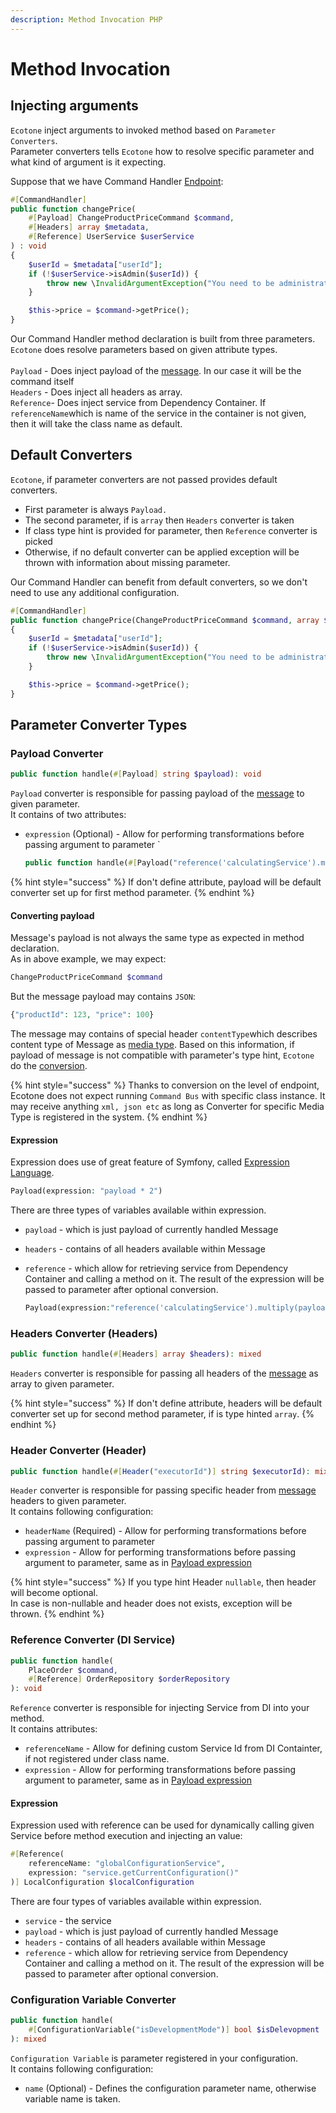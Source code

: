 ```yaml
---
description: Method Invocation PHP
---
```


# Method Invocation

## Injecting arguments

`Ecotone` inject arguments to invoked method based on `Parameter Converters`.\
Parameter converters tells `Ecotone` how to resolve specific parameter and what kind of argument is it expecting.&#x20;

Suppose that we have Command Handler [Endpoint](../messaging-concepts/message-endpoint/):

```php
#[CommandHandler] 
public function changePrice(
    #[Payload] ChangeProductPriceCommand $command, 
    #[Headers] array $metadata, 
    #[Reference] UserService $userService
) : void
{
    $userId = $metadata["userId"];
    if (!$userService->isAdmin($userId)) {
        throw new \InvalidArgumentException("You need to be administrator in order to register new product");
    }

    $this->price = $command->getPrice();
}
```

Our Command Handler method declaration is built from three parameters. \
`Ecotone` does resolve parameters based on given attribute types. \
\
`Payload` - Does inject payload of the [message](../messaging-concepts/message.md). In our case it will be the command itself\
`Headers` - Does inject all headers as array.\
`Reference`- Does inject service from Dependency Container. If `referenceName`which is name of the service in the container is not given, then it will take the class name as default.

## Default Converters

`Ecotone`, if parameter converters are not passed provides default converters.&#x20;

* First parameter is always `Payload.`&#x20;
* The second parameter, if is `array` then `Headers` converter is taken
* If class type hint is provided for parameter, then `Reference` converter is picked
* Otherwise, if no default converter can be applied exception will be thrown with information about missing parameter.

Our Command Handler can benefit from default converters, so we don't need to use any additional configuration.

```php
#[CommandHandler] 
public function changePrice(ChangeProductPriceCommand $command, array $metadata, UserService $userService) : void
{
    $userId = $metadata["userId"];
    if (!$userService->isAdmin($userId)) {
        throw new \InvalidArgumentException("You need to be administrator in order to register new product");
    }

    $this->price = $command->getPrice();
}
```

## Parameter Converter Types

### Payload Converter

```php
public function handle(#[Payload] string $payload): void
```

`Payload` converter is responsible for passing payload of the [message](../messaging-concepts/message.md) to given parameter. \
It contains of two attributes:

*   `expression` (Optional) - Allow for performing transformations before passing argument to parameter \`

    ```php
    public function handle(#[Payload("reference('calculatingService').multiply(payload)"] int $amount): void
    ```

{% hint style="success" %}
If don't define attribute, payload will be default converter set up for first method parameter.
{% endhint %}

#### Converting payload

Message's payload is not always the same type as expected in method declaration. \
As in above example, we may expect:&#x20;

```php
ChangeProductPriceCommand $command
```

But the message payload may contains `JSON`:

```php
{"productId": 123, "price": 100}
```

The message may contains of special header `contentType`which describes content type of Message as [media type](https://en.wikipedia.org/wiki/Media\_type). Based on this information, if payload of message is not compatible with parameter's type hint, `Ecotone` do the [conversion](conversion/).

{% hint style="success" %}
Thanks to conversion on the level of endpoint, Ecotone does not expect running `Command Bus` with specific class instance. It may receive anything `xml, json etc` as long as Converter for specific Media Type is registered in the system.
{% endhint %}

#### Expression

Expression does use of great feature of Symfony, called [Expression Language](https://symfony.com/doc/current/components/expression\_language.html).

```php
Payload(expression: "payload * 2")
```

There are three types of variables available within expression.

* `payload` - which is just payload of currently handled Message
* `headers` - contains of all headers available within Message&#x20;
*   `reference` - which allow for retrieving service from Dependency Container and calling a method on it. The result of the expression will be passed to parameter after optional conversion.

    ```php
    Payload(expression:"reference('calculatingService').multiply(payload, 2)")
    ```

### Headers Converter (Headers)

```php
public function handle(#[Headers] array $headers): mixed
```

`Headers` converter is responsible for passing all headers of the [message](../messaging-concepts/message.md) as array to given parameter.&#x20;

{% hint style="success" %}
If don't define attribute, headers will be default converter set up for second method parameter, if is type hinted `array`.
{% endhint %}

### Header Converter (Header)

```php
public function handle(#[Header("executorId")] string $executorId): mixed
```

`Header` converter is responsible for passing specific header from [message](../messaging-concepts/message.md) headers to given parameter. \
It contains following configuration:

* `headerName` (Required) - Allow for performing transformations before passing argument to parameter
* `expression` - Allow for performing transformations before passing argument to parameter, same as in [Payload expression](method-invocation.md#payload-converter-payload)

{% hint style="success" %}
If you type hint Header `nullable`, then header will become optional.\
In case is non-nullable and header does not exists, exception will be thrown.
{% endhint %}

### Reference Converter (DI Service)

```php
public function handle(
    PlaceOrder $command, 
    #[Reference] OrderRepository $orderRepository
): void
```

`Reference` converter is responsible for injecting Service from DI into your method.\
It contains attributes:

* `referenceName` - Allow for defining custom Service Id from DI Containter, if not registered under class name.
* `expression` - Allow for performing transformations before passing argument to parameter, same as in [Payload expression](method-invocation.md#payload-converter-payload)

#### Expression

Expression used with reference can be used for dynamically calling given Service before method execution and injecting an value:

```php
#[Reference(
    referenceName: "globalConfigurationService",
    expression: "service.getCurrentConfiguration()"
)] LocalConfiguration $localConfiguration
```

There are four types of variables available within expression.

* `service` - the service
* `payload` - which is just payload of currently handled Message
* `headers` - contains of all headers available within Message&#x20;
* `reference` - which allow for retrieving service from Dependency Container and calling a method on it. The result of the expression will be passed to parameter after optional conversion.

### Configuration Variable Converter

```php
public function handle(
    #[ConfigurationVariable("isDevelopmentMode")] bool $isDelevopment
): mixed
```

`Configuration Variable` is parameter registered in your configuration.\
It contains following configuration:

* `name` (Optional) - Defines the configuration parameter name, otherwise variable name is taken.


